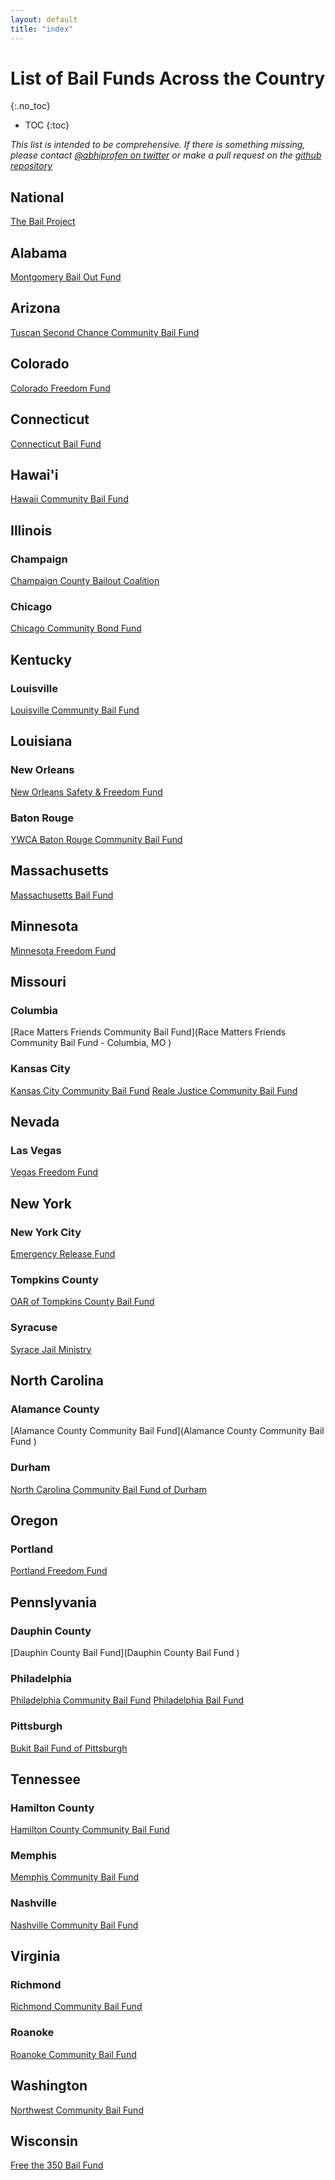```yaml
---
layout: default
title: "index"
---
```


# List of Bail Funds Across the Country
{:.no_toc}

* TOC
{:toc}

*This list is intended to be comprehensive. If there is something missing, please contact [@abhiprofen on twitter](https://twitter.com/abhiprofen) or make a pull request on the [github repository](https://github.com/bailfunds/bailfunds.github.io)*

## National
[The Bail Project](https://secure.givelively.org/donate/the-bail-project)

## Alabama
[Montgomery Bail Out Fund](https://www.mgmbailout.com/)

## Arizona
[Tuscan Second Chance Community Bail Fund](https://watchtucson.com/)

## Colorado
[Colorado Freedom Fund](https://fundly.com/coloradofreedom)

## Connecticut
[Connecticut Bail Fund](http://www.ctbailfund.org/)

## Hawai'i
[Hawaii Community Bail Fund](https://hawaiicommunitybailfund.org/)

## Illinois
### Champaign
[Champaign County Bailout Coalition](https://champaigncountybailoutcoalition.wordpress.com/?fbclid=IwAR0HaFyeHM87lID68LqxiGPsWDvgByZR54LpU1PC2NtFxuN-DgbzrYgrcXU)

### Chicago
[Chicago Community Bond Fund](https://chicagobond.org/)

## Kentucky
### Louisville
[Louisville Community Bail Fund](https://actionnetwork.org/fundraising/louisville-community-bail-fund-2)

## Louisiana
### New Orleans
[New Orleans Safety & Freedom Fund](https://donorbox.org/safety-freedom-fund-eoy)

### Baton Rouge
[YWCA Baton Rouge Community Bail Fund](https://www.ywca-br.org/community-bail-fund)

## Massachusetts
[Massachusetts Bail Fund](https://www.massbailfund.org/)

## Minnesota
[Minnesota Freedom Fund](https://minnesotafreedomfund.org/)

## Missouri
### Columbia
[Race Matters Friends Community Bail Fund](Race Matters Friends Community Bail Fund - Columbia, MO )

### Kansas City
[Kansas City Community Bail Fund](https://www.kccommunitybailfund.com/)
[Reale Justice Community Bail Fund](https://www.paypal.com/pools/c/8dFiVVyGMN)

## Nevada
### Las Vegas
[Vegas Freedom Fund](https://secure.actblue.com/donate/vegasfreedomfund)

## New York
### New York City
[Emergency Release Fund](https://emergencyreleasefund.com/)

### Tompkins County
[OAR of Tompkins County Bail Fund](https://www.oartompkins.org/civil-liberties/bail-fund/)

### Syracuse
[Syrace Jail Ministry](https://www.facebook.com/syracusejailministry/)

## North Carolina
### Alamance County
[Alamance County Community Bail Fund](Alamance County Community Bail Fund )

### Durham
[North Carolina Community Bail Fund of Durham](https://www.nccbailfund.org/)

## Oregon
### Portland
[Portland Freedom Fund](https://www.portlandfreedomfund.org/donate/)

## Pennslyvania
### Dauphin County
[Dauphin County Bail Fund](Dauphin County Bail Fund )

### Philadelphia
[Philadelphia Community Bail Fund](https://www.phillybailout.com/)
[Philadelphia Bail Fund](https://www.phillybailfund.org/)

### Pittsburgh
[Bukit Bail Fund of Pittsburgh](https://www.bukitbailfund.org/)

## Tennessee
### Hamilton County
[Hamilton County Community Bail Fund](https://www.calebcha.org/bailfund.html)

### Memphis
[Memphis Community Bail Fund](https://justcity.org/what-we-do/mcbfund/)

### Nashville
[Nashville Community Bail Fund](https://nashvillebailfund.org/)

## Virginia
### Richmond
[Richmond Community Bail Fund](https://rvabailfund.org/)

### Roanoke
[Roanoke Community Bail Fund](https://chuffed.org/project/rjs-bail-fund)

## Washington
[Northwest Community Bail Fund](https://www.nwcombailfund.org/)

## Wisconsin
[Free the 350 Bail Fund](https://freethe350bailfund.wordpress.com/)
